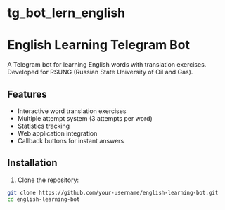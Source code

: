 # tg_bot_lern_english

# English Learning Telegram Bot

A Telegram bot for learning English words with translation exercises. Developed for RSUNG (Russian State University of Oil and Gas).

## Features

- Interactive word translation exercises
- Multiple attempt system (3 attempts per word)
- Statistics tracking
- Web application integration
- Callback buttons for instant answers

## Installation

1. Clone the repository:
```bash
git clone https://github.com/your-username/english-learning-bot.git
cd english-learning-bot
